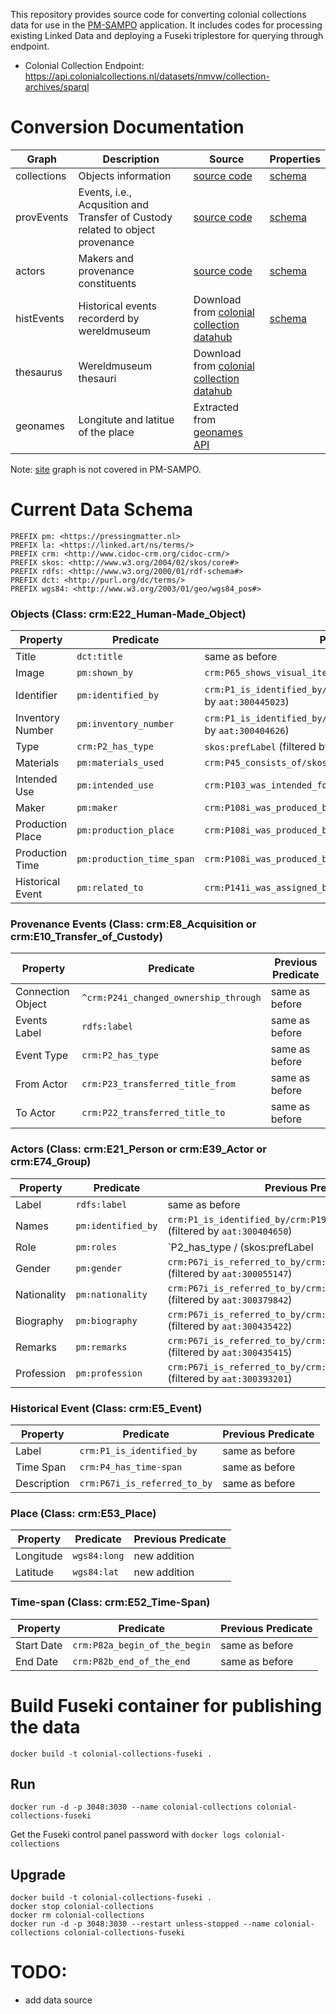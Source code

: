 This repository provides source code for converting colonial collections data for use in the [PM-SAMPO](https://pmsampo.demo.seco.cs.aalto.fi/en/) application. It includes codes for processing existing Linked Data and deploying a Fuseki triplestore for querying through endpoint.

- Colonial Collection Endpoint: https://api.colonialcollections.nl/datasets/nmvw/collection-archives/sparql


# Conversion Documentation

|Graph | Description |Source| Properties
|----- | --- |----| ---|
|collections| Objects information |[source code](src/getobjects.py)| [schema](schema/collections.md)|
|provEvents| Events, i.e., Acqusition and Transfer of Custody related to object provenance| [source code](src/getProvEvents.py)| [schema](schema/provEvents.md) |
|actors| Makers and provenance constituents |[source code](src/getActors.py)| [schema](schema/actors.md)|
|histEvents| Historical events recorderd by wereldmuseum |Download from [colonial collection datahub](https://data.colonialcollections.nl/nmvw/collection-archives)| [schema](schema/histEvents.md) |
|thesaurus| Wereldmuseum thesauri |Download from [colonial collection datahub](https://data.colonialcollections.nl/nmvw/collection-archives)| |
|geonames| Longitute and latitue of the place |Extracted from [geonames API](http://secure.geonames.org)| |

Note: [site](https://data.colonialcollections.nl/nmvw/graph/sites) graph is not covered in PM-SAMPO.


# Current Data Schema

```SPARQL
PREFIX pm: <https://pressingmatter.nl>  
PREFIX la: <https://linked.art/ns/terms/>  
PREFIX crm: <http://www.cidoc-crm.org/cidoc-crm/>  
PREFIX skos: <http://www.w3.org/2004/02/skos/core#>  
PREFIX rdfs: <http://www.w3.org/2000/01/rdf-schema#>  
PREFIX dct: <http://purl.org/dc/terms/>  
PREFIX wgs84: <http://www.w3.org/2003/01/geo/wgs84_pos#>  
```

### **Objects (Class: crm:E22_Human-Made_Object)**
| **Property**        | **Predicate** | **Previous Predicate** |
|---------------------|--------------|------------------------|
| Title              | `dct:title`   | same as before                    |
| Image              | `pm:shown_by` | `crm:P65_shows_visual_item/la:digitally_shown_by/la:access_point` |
| Identifier         | `pm:identified_by` | `crm:P1_is_identified_by/crm:P190_has_symbolic_content` (filtered by `aat:300445023`) |
| Inventory Number   | `pm:inventory_number` | `crm:P1_is_identified_by/crm:P190_has_symbolic_content` (filtered by `aat:300404626`) |
| Type              | `crm:P2_has_type` | `skos:prefLabel` (filtered by `thesuari term conceptscheme2`) |
| Materials         | `pm:materials_used` | `crm:P45_consists_of/skos:altLabel` |
| Intended Use      | `pm:intended_use` | `crm:P103_was_intended_for/crm:P190_has_symbolic_content` |
| Maker            | `pm:maker` | `crm:P108i_was_produced_by/crm:P14_carried_out_by` |
| Production Place | `pm:production_place` | `crm:P108i_was_produced_by/crm:P7_took_place_at` |
| Production Time  | `pm:production_time_span` | `crm:P108i_was_produced_by/crm:P4_has_time-span` |
| Historical Event | `pm:related_to` | `crm:P141i_was_assigned_by/crm:P141_assigned` |
### **Provenance Events (Class: crm:E8_Acquisition or crm:E10_Transfer_of_Custody)**
| **Property**        | **Predicate** | **Previous Predicate** |
|---------------------|--------------|------------------------|
| Connection Object | `^crm:P24i_changed_ownership_through` | same as before |
| Events Label     | `rdfs:label` | same as before |
| Event Type      | `crm:P2_has_type` | same as before |
| From Actor     | `crm:P23_transferred_title_from` | same as before |
| To Actor       | `crm:P22_transferred_title_to` | same as before |
### **Actors (Class: crm:E21_Person or crm:E39_Actor or crm:E74_Group)**
| **Property**        | **Predicate** | **Previous Predicate** |
|---------------------|--------------|------------------------|
| Label          | `rdfs:label` | same as before |
| Names         | `pm:identified_by` | `crm:P1_is_identified_by/crm:P190_has_symbolic_content` (filtered by `aat:300404650`) |
| Role          | `pm:roles` | `P2_has_type / (skos:prefLabel | rdfs:label)` (filtered by `aat:300404650`) |
| Gender       | `pm:gender` | `crm:P67i_is_referred_to_by/crm:P190_has_symbolic_content` (filtered by `aat:300055147`) |
| Nationality  | `pm:nationality` | `crm:P67i_is_referred_to_by/crm:P190_has_symbolic_content` (filtered by `aat:300379842`) |
| Biography    | `pm:biography` | `crm:P67i_is_referred_to_by/crm:P190_has_symbolic_content` (filtered by `aat:300435422`) |
| Remarks      | `pm:remarks` | `crm:P67i_is_referred_to_by/crm:P190_has_symbolic_content` (filtered by `aat:300435415`) |
| Profession   | `pm:profession` | `crm:P67i_is_referred_to_by/crm:P190_has_symbolic_content` (filtered by `aat:300393201`) |
### **Historical Event (Class: crm:E5_Event)**
| **Property**        | **Predicate** | **Previous Predicate** |
|---------------------|--------------|------------------------|
| Label        | `crm:P1_is_identified_by` | same as before |
| Time Span    | `crm:P4_has_time-span` | same as before |
| Description  | `crm:P67i_is_referred_to_by` | same as before |
### **Place (Class: crm:E53_Place)**
| **Property**        | **Predicate** | **Previous Predicate** |
|---------------------|--------------|------------------------|
| Longitude    | `wgs84:long` | new addition |
| Latitude     | `wgs84:lat` | new addition |
### **Time-span (Class: crm:E52_Time-Span)** 
| **Property**        | **Predicate** | **Previous Predicate** |
|---------------------|--------------|------------------------|
| Start Date   | `crm:P82a_begin_of_the_begin` | same as before |
| End Date     | `crm:P82b_end_of_the_end` | same as before |



# Build Fuseki container for publishing the data

`docker build -t colonial-collections-fuseki .`

## Run

`docker run -d -p 3048:3030 --name colonial-collections colonial-collections-fuseki`

Get the Fuseki control panel password with `docker logs colonial-collections`

## Upgrade

```
docker build -t colonial-collections-fuseki .
docker stop colonial-collections
docker rm colonial-collections
docker run -d -p 3048:3030 --restart unless-stopped --name colonial-collections colonial-collections-fuseki
```

# TODO:
- add data source
